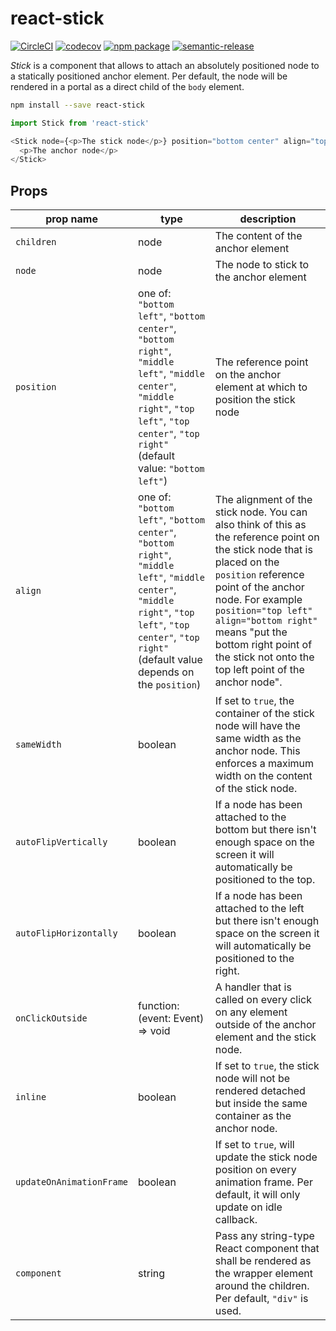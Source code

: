 # react-stick

[![CircleCI][build-badge]][build]
[![codecov][codecov-badge]][codecov]
[![npm package][npm-badge]][npm]
[![semantic-release](https://img.shields.io/badge/%20%20%F0%9F%93%A6%F0%9F%9A%80-semantic--release-e10079.svg)](https://github.com/semantic-release/semantic-release)

_Stick_ is a component that allows to attach an absolutely positioned node to a statically
positioned anchor element. Per default, the node will be rendered in a portal as a direct
child of the `body` element.

```bash
npm install --save react-stick
```

```javascript
import Stick from 'react-stick'

<Stick node={<p>The stick node</p>} position="bottom center" align="top center">
  <p>The anchor node</p>
</Stick>
```

## Props

| prop name                | type                                                                                                                                                                                                                                                                                                                                                              | description                                                                                                                                                                                                                                                                                                                      |
| ------------------------ | ----------------------------------------------------------------------------------------------------------------------------------------------------------------------------------------------------------------------------------------------------------------------------------------------------------------------------------------------------------------- | -------------------------------------------------------------------------------------------------------------------------------------------------------------------------------------------------------------------------------------------------------------------------------------------------------------------------------- |
| `children`               | node                                                                                                                                                                                                                                                                                                                                                              | The content of the anchor element                                                                                                                                                                                                                                                                                                |
| `node`                   | node                                                                                                                                                                                                                                                                                                                                                              | The node to stick to the anchor element                                                                                                                                                                                                                                                                                          |
| `position`               | one of: `"bottom left"`, `"bottom center"`, `"bottom right"`, `"middle left"`, `"middle center"`, `"middle right"`, `"top left"`, `"top center"`, `"top right"` (default value: `"bottom left"`)          | The reference point on the anchor element at which to position the stick node                                                                                                                                                                                                                                                    |
| `align`                  | one of: `"bottom left"`, `"bottom center"`, `"bottom right"`, `"middle left"`, `"middle center"`, `"middle right"`, `"top left"`, `"top center"`, `"top right"` (default value depends on the `position`) | The alignment of the stick node. You can also think of this as the reference point on the stick node that is placed on the `position` reference point of the anchor node. For example `position="top left" align="bottom right"` means "put the bottom right point of the stick not onto the top left point of the anchor node". |
| `sameWidth`              | boolean                                                                                                                                                                                                                                                                                                                                                           | If set to `true`, the container of the stick node will have the same width as the anchor node. This enforces a maximum width on the content of the stick node.                                                                                                                                                                   |
| `autoFlipVertically`     | boolean                                                                                                                                                                                                                                                                                                                                                           | If a node has been attached to the bottom but there isn't enough space on the screen it will automatically be positioned to the top.                                                                                                                                                                                             |
| `autoFlipHorizontally`   | boolean                                                                                                                                                                                                                                                                                                                                                           | If a node has been attached to the left but there isn't enough space on the screen it will automatically be positioned to the right.                                                                                                                                                                                             |
| `onClickOutside`         | function: (event: Event) => void                                                                                                                                                                                                                                                                                                                                  | A handler that is called on every click on any element outside of the anchor element and the stick node.                                                                                                                                                                                                                         |
| `inline`                 | boolean                                                                                                                                                                                                                                                                                                                                                           | If set to `true`, the stick node will not be rendered detached but inside the same container as the anchor node.                                                                                                                                                                                                                 |
| `updateOnAnimationFrame` | boolean                                                                                                                                                                                                                                                                                                                                                           | If set to `true`, will update the stick node position on every animation frame. Per default, it will only update on idle callback.                                                                                                                                                                                               |
| `component`              | string                                                                                                                                                                                                                                                                                                                                                            | Pass any string-type React component that shall be rendered as the wrapper element around the children. Per default, `"div"` is used.                                                                                                                                                                                            |

[build-badge]: https://circleci.com/gh/signavio/react-stick/tree/master.svg?style=shield&circle-token=:circle-token
[build]: https://circleci.com/gh/signavio/react-stick/tree/master
[npm-badge]: https://img.shields.io/npm/v/react-stick.svg
[npm]: https://www.npmjs.org/package/react-stick
[codecov-badge]: https://img.shields.io/codecov/c/github/signavio/react-stick.svg
[codecov]: https://codecov.io/gh/signavio/react-stick
